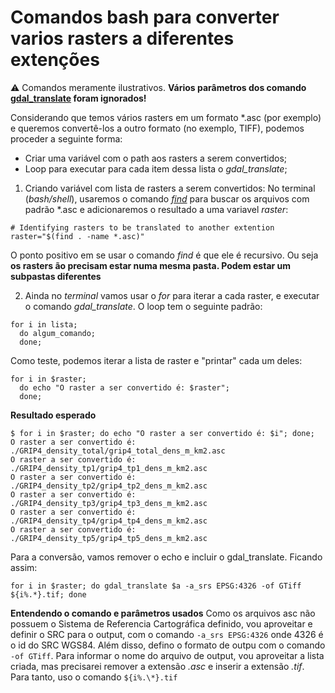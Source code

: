 # Comandos bash para converter varios rasters a diferentes extenções

:warning: Comandos meramente ilustrativos. **Vários parâmetros dos comando  [gdal_translate](https://www.gdal.org/gdal_translate.html) foram ignorados!**

Considerando que temos vários rasters em um formato \*.asc (por exemplo) e queremos convertê-los a outro formato (no exemplo, TIFF), podemos proceder a seguinte forma:

* Criar uma variável com o path aos rasters a serem convertidos;  
* Loop para executar para cada item dessa lista o *gdal_translate*;

1) Criando variável com lista de rasters a serem convertidos:
No terminal (*bash/shell*), usaremos o comando *[find](https://www.gnu.org/software/findutils/manual/html_mono/find.html#find-Expressions)* para buscar os arquivos com padrão \*.asc e adicionaremos o resultado a uma variavel *raster*:
```
# Identifying rasters to be translated to another extention
raster="$(find . -name *.asc)"
```
O ponto positivo em se usar o comando *find* é que ele é recursivo. Ou seja **os rasters ão precisam estar numa mesma pasta. Podem estar um subpastas diferentes**

2) Ainda no *terminal* vamos usar o *for* para iterar a cada raster, e executar o comando *gdal_translate*.
O loop tem o seguinte padrão:
```
for i in lista;
  do algum_comando;
  done;
```
Como teste, podemos iterar a lista de raster e "printar" cada um deles:
```
for i in $raster;
  do echo "O raster a ser convertido é: $raster";
  done;
```
**Resultado esperado**
```
$ for i in $raster; do echo "O raster a ser convertido é: $i"; done;
O raster a ser convertido é: ./GRIP4_density_total/grip4_total_dens_m_km2.asc
O raster a ser convertido é: ./GRIP4_density_tp1/grip4_tp1_dens_m_km2.asc
O raster a ser convertido é: ./GRIP4_density_tp2/grip4_tp2_dens_m_km2.asc
O raster a ser convertido é: ./GRIP4_density_tp3/grip4_tp3_dens_m_km2.asc
O raster a ser convertido é: ./GRIP4_density_tp4/grip4_tp4_dens_m_km2.asc
O raster a ser convertido é: ./GRIP4_density_tp5/grip4_tp5_dens_m_km2.asc
```
Para a conversão, vamos remover o echo e incluir o gdal_translate. Ficando assim:
```
for i in $raster; do gdal_translate $a -a_srs EPSG:4326 -of GTiff ${i%.*}.tif; done
```
**Entendendo o comando e parâmetros usados**
Como os arquivos asc não possuem o Sistema de Referencia Cartográfica definido, vou aproveitar e definir o SRC para o output, com o comando `-a_srs EPSG:4326` onde 4326 é o id do SRC WGS84. Além disso, defino o formato de outpu com o comando `-of GTiff`.
Para informar o nome do arquivo de output, vou aproveitar a lista criada, mas precisarei remover a extensão *.asc* e inserir a extensão *.tif*. Para tanto, uso o comando `${i%.\*}.tif`
